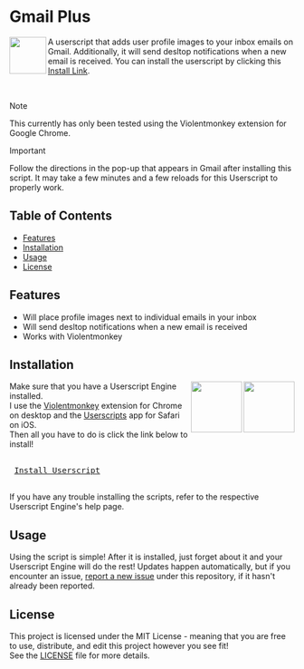 # Gmail Plus

<img align="left" height="65vw" src="https://repository-images.githubusercontent.com/714702785/a02d79a1-227a-4179-9722-1c6f1610947e">

A userscript that adds user profile images to your inbox emails on Gmail. Additionally, it will send desltop notifications when a new email is received. You can install the userscript by clicking this [Install Link](https://raw.githubusercontent.com/Oshanotter/Gmail-Plus/main/Gmail-Plus.user.js).

</br>

> [!NOTE]  
> This currently has only been tested using the Violentmonkey extension for Google Chrome.

> [!IMPORTANT]  
> Follow the directions in the pop-up that appears in Gmail after installing this script. It may take a few minutes and a few reloads for this Userscript to properly work.
## Table of Contents

- [Features](#features)
- [Installation](#installation)
- [Usage](#usage)
- [License](#license)

## Features

- Will place profile images next to individual emails in your inbox
- Will send desltop notifications when a new email is received
- Works with Violentmonkey

## Installation
<a href="https://apps.apple.com/xk/app/userscripts/id1463298887">
<img align="right" height="90vw" src="https://is1-ssl.mzstatic.com/image/thumb/Purple116/v4/e1/bf/c0/e1bfc04c-2745-5942-dcfc-e5f73d7874ad/AppIcon-85-220-4-2x.png/460x0w.webp">
</a>
<a href="https://chromewebstore.google.com/detail/violentmonkey/jinjaccalgkegednnccohejagnlnfdag">
<img align="right" height="90vw" src="https://violentmonkey.github.io/static/vm-6437e4e5a400c6eff1c23ead4d549b0a.png">
</a>


Make sure that you have a Userscript Engine installed.  
I use the [Violentmonkey](https://chromewebstore.google.com/detail/violentmonkey/jinjaccalgkegednnccohejagnlnfdag) extension for Chrome on desktop and the [Userscripts](https://apps.apple.com/xk/app/userscripts/id1463298887) app for Safari on iOS.  
Then all you have to do is click the link below to install!  

<kbd> <br> [Install Userscript](https://raw.githubusercontent.com/Oshanotter/Gmail-Plus/main/Gmail-Plus.user.js) <br> </kbd>

If you have any trouble installing the scripts, refer to the respective Userscript Engine's help page.

## Usage

Using the script is simple! After it is installed, just forget about it and your Userscript Engine will do the rest!
Updates happen automatically, but if you encounter an issue, [report a new issue](../../issues) under this repository, if it hasn't already been reported. 

## License

This project is licensed under the MIT License - meaning that you are free to use, distribute, and edit this project however you see fit!  
See the [LICENSE](./LICENSE) file for more details.
